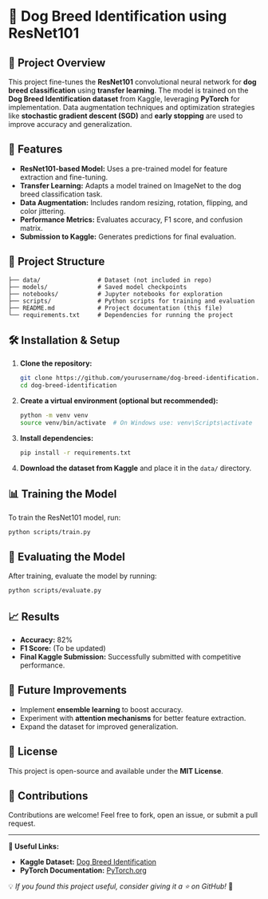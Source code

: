 # 🐶 Dog Breed Identification using ResNet101

## 📌 Project Overview
This project fine-tunes the **ResNet101** convolutional neural network for **dog breed classification** using **transfer learning**. The model is trained on the **Dog Breed Identification dataset** from Kaggle, leveraging **PyTorch** for implementation. Data augmentation techniques and optimization strategies like **stochastic gradient descent (SGD)** and **early stopping** are used to improve accuracy and generalization.

## 🚀 Features
- **ResNet101-based Model:** Uses a pre-trained model for feature extraction and fine-tuning.
- **Transfer Learning:** Adapts a model trained on ImageNet to the dog breed classification task.
- **Data Augmentation:** Includes random resizing, rotation, flipping, and color jittering.
- **Performance Metrics:** Evaluates accuracy, F1 score, and confusion matrix.
- **Submission to Kaggle:** Generates predictions for final evaluation.

## 📂 Project Structure
```
├── data/                # Dataset (not included in repo)
├── models/              # Saved model checkpoints
├── notebooks/           # Jupyter notebooks for exploration
├── scripts/             # Python scripts for training and evaluation
├── README.md            # Project documentation (this file)
└── requirements.txt     # Dependencies for running the project
```

## 🛠 Installation & Setup
1. **Clone the repository:**
   ```bash
   git clone https://github.com/yourusername/dog-breed-identification.git
   cd dog-breed-identification
   ```
2. **Create a virtual environment (optional but recommended):**
   ```bash
   python -m venv venv
   source venv/bin/activate  # On Windows use: venv\Scripts\activate
   ```
3. **Install dependencies:**
   ```bash
   pip install -r requirements.txt
   ```
4. **Download the dataset from Kaggle** and place it in the `data/` directory.

## 📊 Training the Model
To train the ResNet101 model, run:
```bash
python scripts/train.py
```

## 🧐 Evaluating the Model
After training, evaluate the model by running:
```bash
python scripts/evaluate.py
```

## 📈 Results
- **Accuracy:** 82%
- **F1 Score:** (To be updated)
- **Final Kaggle Submission:** Successfully submitted with competitive performance.

## 📌 Future Improvements
- Implement **ensemble learning** to boost accuracy.
- Experiment with **attention mechanisms** for better feature extraction.
- Expand the dataset for improved generalization.

## 📜 License
This project is open-source and available under the **MIT License**.

## 🙌 Contributions
Contributions are welcome! Feel free to fork, open an issue, or submit a pull request.

---
**🔗 Useful Links:**
- **Kaggle Dataset:** [Dog Breed Identification](https://www.kaggle.com/c/dog-breed-identification)
- **PyTorch Documentation:** [PyTorch.org](https://pytorch.org/docs/stable/index.html)

💡 *If you found this project useful, consider giving it a ⭐ on GitHub!* 🚀
